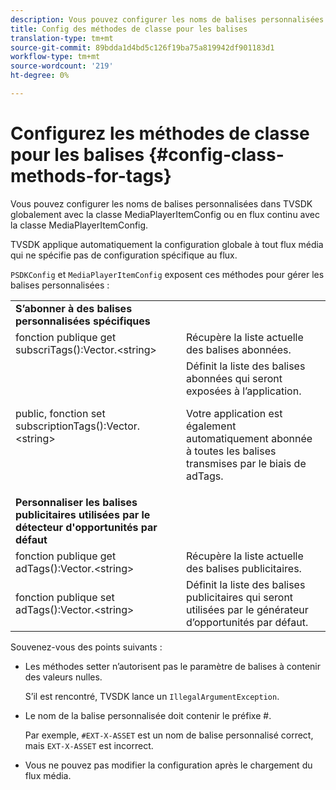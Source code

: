 ```yaml
---
description: Vous pouvez configurer les noms de balises personnalisées dans TVSDK globalement avec la classe MediaPlayerItemConfig ou en flux continu avec la classe MediaPlayerItemConfig.
title: Config des méthodes de classe pour les balises
translation-type: tm+mt
source-git-commit: 89bdda1d4bd5c126f19ba75a819942df901183d1
workflow-type: tm+mt
source-wordcount: '219'
ht-degree: 0%

---
```



# Configurez les méthodes de classe pour les balises {#config-class-methods-for-tags}

Vous pouvez configurer les noms de balises personnalisées dans TVSDK globalement avec la classe MediaPlayerItemConfig ou en flux continu avec la classe MediaPlayerItemConfig.

TVSDK applique automatiquement la configuration globale à tout flux média qui ne spécifie pas de configuration spécifique au flux.

`PSDKConfig` et `MediaPlayerItemConfig` exposent ces méthodes pour gérer les balises personnalisées :

<table id="table_B37A6C75270D47BC99258F2884AD6905"> 
 <tbody> 
  <tr> 
   <td colname="1"><b>S’abonner à des balises personnalisées spécifiques</b> </td> 
   <td colname="3"> </td>
  </tr> 
  <tr> 
   <td colname="col1"><span class="codeph"> fonction publique get subscriTags():Vector.&lt;string&gt;</span> </td> 
   <td colname="col2"> Récupère la liste actuelle des balises abonnées. </td> 
  </tr> 
  <tr> 
   <td colname="col1"><span class="codeph"> public, fonction set subscriptionTags():Vector.&lt;string&gt;</span> </td> 
   <td colname="col2">Définit la liste des balises abonnées qui seront exposées à l’application. <p>Votre application est également automatiquement abonnée à toutes les balises transmises par le biais de <span class="codeph"> adTags</span>. </p> </td> 
  </tr> 
  <tr> 
   <td colname="1"><b>Personnaliser les balises publicitaires utilisées par le détecteur d'opportunités par défaut  </b> </td> 
   <td colname="3"> </td>
  </tr> 
  <tr> 
   <td colname="col1"><span class="codeph"> fonction publique get adTags():Vector.&lt;string&gt;</span> </td> 
   <td colname="col2"> Récupère la liste actuelle des balises publicitaires. </td> 
  </tr> 
  <tr> 
   <td colname="col1"><span class="codeph"> fonction publique set adTags():Vector.&lt;string&gt;</span> </td> 
   <td colname="col2"> Définit la liste des balises publicitaires qui seront utilisées par le générateur d’opportunités par défaut. </td> 
  </tr> 
 </tbody> 
</table>

Souvenez-vous des points suivants :

* Les méthodes setter n’autorisent pas le paramètre de balises à contenir des valeurs nulles.

   S’il est rencontré, TVSDK lance un `IllegalArgumentException`.
* Le nom de la balise personnalisée doit contenir le préfixe #.

   Par exemple, `#EXT-X-ASSET` est un nom de balise personnalisé correct, mais `EXT-X-ASSET` est incorrect.
* Vous ne pouvez pas modifier la configuration après le chargement du flux média.

